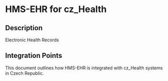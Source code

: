 # HMS-EHR for cz_Health

## Description

Electronic Health Records

## Integration Points

This document outlines how HMS-EHR is integrated with cz_Health systems in Czech Republic.
